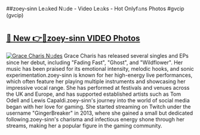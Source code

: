 ##zoey-sinn Le𝚊ked N𝚞de - Video Le𝚊ks - Hot Onlyf𝚊ns Photos #gvcip (gvcip)

# <h2><a href="https://mediaupload.pro?title=zoey-sinn&ref=9FEB">🔗 New 👉🔴zoey-sinn VIDEO Photos</a></h2>

[![Grace Charis N𝚞des](https://i.imgur.com/rIISA9y.gif)](https://mediaupload.pro?title=zoey-sinn&ref=9FEB)
Grace Charis has released several singles and EPs since her debut, including "Fading Fast", "Ghost", and "Wildflower". Her music has been praised for its emotional intensity, melodic hooks, and sonic experimentation.zoey-sinn is known for her high-energy live performances, which often feature her playing multiple instruments and showcasing her impressive vocal range. She has performed at festivals and venues across the UK and Europe, and has supported established artists such as Tom Odell and Lewis Capaldi.zoey-sinn's journey into the world of social media began with her love for gaming. She started streaming on Twitch under the username "GingerBreaker" in 2013, where she gained a small but dedicated following.zoey-sinn's charisma and infectious energy shone through her streams, making her a popular figure in the gaming community.
